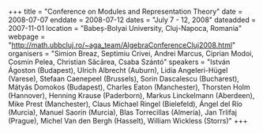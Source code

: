 +++
title = "Conference on Modules and Representation Theory"
date = 2008-07-07
enddate = 2008-07-12
dates = "July 7 - 12, 2008"
dateadded = 2007-11-01
location = "Babeș-Bolyai University, Cluj-Napoca, Romania"
webpage = "http://math.ubbcluj.ro/~aga_team/AlgebraConferenceCluj2008.html"
organisers = "Simion Breaz, Septimiu Crivei, Andrei Marcus, Ciprian Modoi, Cosmin Pelea, Christian Săcărea, Csaba Szántó"
speakers = "István Ágoston (Budapest), Ulrich Albrecht (Auburn), Lidia Angeleri-Hügel (Varese), Stefaan Caenepeel (Brussels), Sorin Dascalescu (Bucharest), Mátyás Domokos (Budapest), Charles Eaton (Manchester), Thorsten Holm (Hannover), Henning Krause (Paderborn), Markus Linckelmann (Aberdeen), Mike Prest (Manchester), Claus Michael Ringel (Bielefeld), Ángel del Río (Murcia), Manuel Saorín (Murcia), Blas Torrecillas (Almería), Jan Trlifaj (Prague), Michel Van den Bergh (Hasselt), William Wickless (Storrs)"
+++
